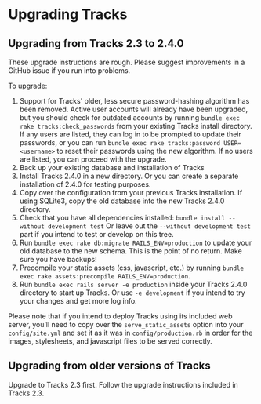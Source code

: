 # Upgrading Tracks

## Upgrading from Tracks 2.3 to 2.4.0

These upgrade instructions are rough. Please suggest improvements in a GitHub issue if you run into problems.

To upgrade:

1. Support for Tracks' older, less secure password-hashing algorithm has been removed. Active user accounts will already have been upgraded, but you should check for outdated accounts by running `bundle exec rake tracks:check_passwords` from your existing Tracks install directory. If any users are listed, they can log in to be prompted to update their passwords, or you can run `bundle exec rake tracks:password USER=<username>` to reset their passwords using the new algorithm. If no users are listed, you can proceed with the upgrade.
2. Back up your existing database and installation of Tracks
3. Install Tracks 2.4.0 in a new directory. Or you can create a separate installation of 2.4.0 for testing purposes.
4. Copy over the configuration from your previous Tracks installation. If using SQLite3, copy the old database into the new Tracks 2.4.0 directory.
5. Check that you have all dependencies installed: `bundle install --without development test` Or leave out the `--without development test` part if you intend to test or develop on this tree.
6. Run `bundle exec rake db:migrate RAILS_ENV=production` to update your old database to the new schema. This is the point of no return. Make sure you have backups!
7. Precompile your static assets (css, javascript, etc.) by running `bundle exec rake assets:precompile RAILS_ENV=production`.
8. Run `bundle exec rails server -e production` inside your Tracks 2.4.0 directory to start up Tracks. Or use `-e development` if you intend to try your changes and get more log info.

Please note that if you intend to deploy Tracks using its included web server, you’ll need to copy over the `serve_static_assets` option into your `config/site.yml` and set it as it was in `config/production.rb` in order for the images, stylesheets, and javascript files to be served correctly.

## Upgrading from older versions of Tracks

Upgrade to Tracks 2.3 first. Follow the upgrade instructions included in Tracks 2.3.

